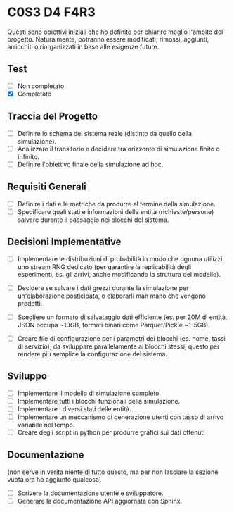 # C0S3 D4 F4R3
Questi sono obiettivi iniziali che ho definito per chiarire meglio l'ambito del progetto. Naturalmente, potranno essere modificati, rimossi, aggiunti, arricchiti o riorganizzati in base alle esigenze future.

## Test
- [ ] Non completato
- [X] Completato

## Traccia del Progetto
- [ ] Definire lo schema del sistema reale (distinto da quello della simulazione).
- [ ] Analizzare il transitorio e decidere tra orizzonte di simulazione finito o infinito.
- [ ] Definire l'obiettivo finale della simulazione ad hoc.
## Requisiti Generali
- [ ] Definire i dati e le metriche da produrre al termine della simulazione.
- [ ] Specificare quali stati e informazioni delle entità (richieste/persone) salvare durante il passaggio nei blocchi del sistema.

## Decisioni Implementative
- [ ] Implementare le distribuzioni di probabilità in modo che ognuna utilizzi uno stream RNG dedicato (per garantire la replicabilità degli esperimenti, es. gli arrivi, anche modificando la struttura del modello).
- [ ] Decidere se salvare i dati grezzi durante la simulazione per un'elaborazione posticipata, o elaborarli man mano che vengono prodotti.
- [ ] Scegliere un formato di salvataggio dati efficiente (es. per 20M di entità, JSON occupa ~10GB, formati binari come Parquet/Pickle ~1-5GB).
- [ ] Creare file di configurazione per i parametri dei blocchi (es. nome, tassi di servizio), da sviluppare parallelamente ai blocchi stessi, questo per rendere piu semplice la configurazione del sistema.
 

## Sviluppo
- [ ] Implementare il modello di simulazione completo.
- [ ] Implementare tutti i blocchi funzionali della simulazione.
- [ ] Implementare i diversi stati delle entità.
- [ ] Implementare un meccanismo di generazione utenti con tasso di arrivo variabile nel tempo.
- [ ] Creare degli script in python per produrre grafici sui dati ottenuti 

## Documentazione
(non serve in verita niente di tutto questo, ma per non lasciare la sezione vuota ora ho aggiunto qualcosa)
- [ ] Scrivere la documentazione utente e sviluppatore.
- [ ] Generare la documentazione API aggiornata con Sphinx.